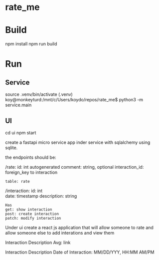 # rate_me

# Build 
npm install
npm run build 

# Run 
## Service 
source .venv/bin/activate
(.venv) koy@monkeyturd:/mnt/c/Users/koydo/repos/rate_me$ python3 -m service.main

##  UI
cd ui
npm start



create a fastapi micro service app inder service with sqlalchemy using sqlite.  

the endpoints should be:

/rate:
    id: int autogenerated 
    comment: string, optional 
    interaction_id: foreign_key to interaction
    
    table: rate

/interaction:
    id: int    
    date: timestamp
    description: string

    Has 
    get: show interaction 
    post: create interaction
    patch: modify interaction

Under ui create a react js application that will allow someone to rate and allow someone else to add interations and view them 


Interaction Description
Avg: 
link 


Interaction Description
Date of Interaction: MM/DD/YYY, HH:MM AM/PM